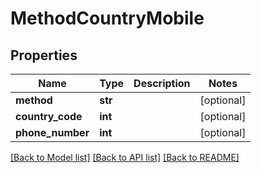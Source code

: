# MethodCountryMobile

## Properties
Name | Type | Description | Notes
------------ | ------------- | ------------- | -------------
**method** | **str** |  | [optional] 
**country_code** | **int** |  | [optional] 
**phone_number** | **int** |  | [optional] 

[[Back to Model list]](../README.md#documentation-for-models) [[Back to API list]](../README.md#documentation-for-api-endpoints) [[Back to README]](../README.md)


